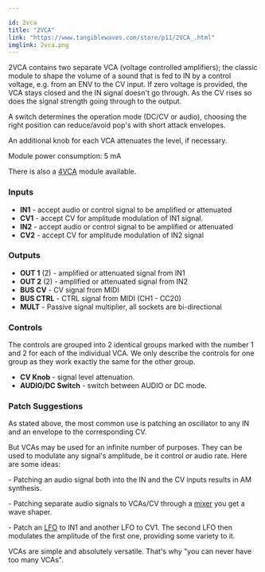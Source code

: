 ```yaml
---

id: 2vca
title: "2VCA"
link: "https://www.tangiblewaves.com/store/p11/2VCA_.html"
imglink: 2vca.png
---
```





2VCA contains two separate VCA (voltage controlled amplifiers); the classic module to shape the volume of a sound that is fed to IN by a control voltage, e.g. from an ENV to the CV input. If zero voltage is provided, the VCA stays closed and the IN signal doesn't go through. As the CV rises so does the signal strength going through to the output.

A switch determines the operation mode (DC/CV or audio), choosing the right position can reduce/avoid pop's with short attack envelopes.

An additional knob for each VCA attenuates the level, if necessary.​

Module power consumption: 5 mA

There is also a [4VCA](https://wiki.aemodular.com/pmwiki.php/AeManual/4VCA) module available.

### Inputs

*   **IN1** - accept audio or control signal to be amplified or attenuated
*   **CV1** - accept CV for amplitude modulation of IN1 signal.
*   **IN2** - accept audio or control signal to be amplified or attenuated
*   **CV2** - accept CV for amplitude modulation of IN2 signal

### Outputs

*   **OUT 1** (2) - amplified or attenuated signal from IN1
*   **OUT 2** (2) - amplified or attenuated signal from IN2
*   **BUS CV** - CV signal from MIDI
*   **BUS CTRL** - CTRL signal from MIDI (CH1 - CC20)
*   **MULT** - Passive signal multiplier, all sockets are bi-directional

### Controls

The controls are grouped into 2 identical groups marked with the number 1 and 2 for each of the individual VCA. We only describe the controls for one group as they work exactly the same for the other group.

*   **CV Knob** - signal level attenuation.
*   **AUDIO/DC Switch** - switch between AUDIO or DC mode.

### Patch Suggestions

As stated above, the most common use is patching an oscillator to any IN and an envelope to the corresponding CV.

But VCAs may be used for an infinite number of purposes. They can be used to modulate any signal's amplitude, be it control or audio rate. Here are some ideas:

\- Patching an audio signal both into the IN and the CV inputs results in AM synthesis.

\- Patching separate audio signals to VCAs/CV through a [mixer](https://wiki.aemodular.com/pmwiki.php/AeManual/4ATTMIX) you get a wave shaper.

\- Patch an [LFO](https://wiki.aemodular.com/pmwiki.php/AeManual/2LFO) to IN1 and another LFO to CV1. The second LFO then modulates the amplitude of the first one, providing some variety to it.

VCAs are simple and absolutely versatile. That's why "you can never have too many VCAs".

